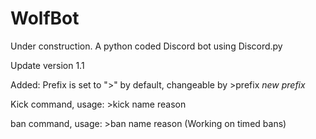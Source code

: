 # WolfBot
Under construction. 
A python coded Discord bot using Discord.py

Update version 1.1

Added:
Prefix is set to ">" by default, changeable by >prefix *new prefix*

Kick command, usage: >kick name reason

ban command, usage: >ban name reason (Working on timed bans)
